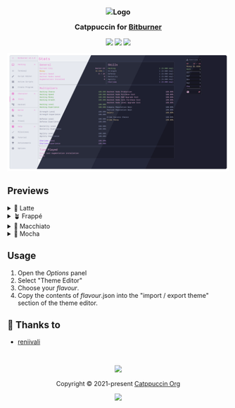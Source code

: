<h3 align="center">
	<img src="https://raw.githubusercontent.com/catppuccin/catppuccin/main/assets/logos/exports/1544x1544_circle.png" width="100" alt="Logo"/><br/>
	<img src="https://raw.githubusercontent.com/catppuccin/catppuccin/main/assets/misc/transparent.png" height="30" width="0px"/>
	Catppuccin for <a href="https://github.com/danielyxie/bitburner">Bitburner</a>
	<img src="https://raw.githubusercontent.com/catppuccin/catppuccin/main/assets/misc/transparent.png" height="30" width="0px"/>
</h3>

<p align="center">
	<a href="https://github.com/catppuccin/bitburner/stargazers"><img src="https://img.shields.io/github/stars/catppuccin/bitburner?colorA=363a4f&colorB=b7bdf8&style=for-the-badge"></a>
	<a href="https://github.com/catppuccin/bitburner/issues"><img src="https://img.shields.io/github/issues/catppuccin/bitburner?colorA=363a4f&colorB=f5a97f&style=for-the-badge"></a>
	<a href="https://github.com/catppuccin/bitburner/contributors"><img src="https://img.shields.io/github/contributors/catppuccin/bitburner?colorA=363a4f&colorB=a6da95&style=for-the-badge"></a>
</p>

<p align="center">
	<img src="assets/preview.webp"/>
</p>

## Previews

<details>
<summary>🌻 Latte</summary>
<img src="assets/latte.webp">
</details>
<details>
<summary>🪴 Frappé</summary>
<img src="assets/frappe.webp">
</details>
<details>
<summary>🌺 Macchiato</summary>
<img src="assets/macchiato.webp"/>
</details>
<details>
<summary>🌿 Mocha</summary>
<img src="assets/mocha.webp"/>
</details>

## Usage

1. Open the *Options* panel
2. Select "Theme Editor"
3. Choose your *flavour*.
4. Copy the contents of *flavour*.json into the "import / export theme" section of the theme editor.

## 💝 Thanks to

- [reniivali](https://github.com/reniivali)

&nbsp;

<p align="center">
	<img src="https://raw.githubusercontent.com/catppuccin/catppuccin/main/assets/footers/gray0_ctp_on_line.svg?sanitize=true" />
</p>

<p align="center">
	Copyright &copy; 2021-present <a href="https://github.com/catppuccin" target="_blank">Catppuccin Org</a>
</p>

<p align="center">
	<a href="https://github.com/catppuccin/catppuccin/blob/main/LICENSE"><img src="https://img.shields.io/static/v1.svg?style=for-the-badge&label=License&message=MIT&logoColor=d9e0ee&colorA=363a4f&colorB=b7bdf8"/></a>
</p>
